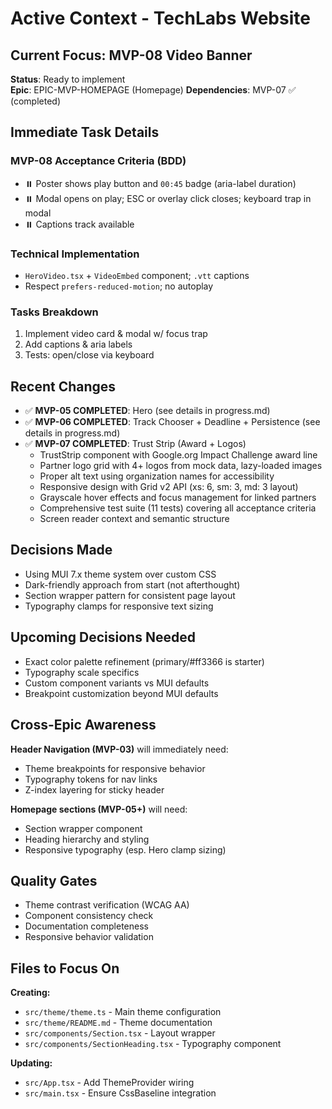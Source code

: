 # Active Context - TechLabs Website

## Current Focus: MVP-08 Video Banner

**Status**: Ready to implement  
**Epic**: EPIC-MVP-HOMEPAGE (Homepage)
**Dependencies**: MVP-07 ✅ (completed)

## Immediate Task Details

### MVP-08 Acceptance Criteria (BDD)
- ⏸️ Poster shows play button and `00:45` badge (aria-label duration)
- ⏸️ Modal opens on play; ESC or overlay click closes; keyboard trap in modal
- ⏸️ Captions track available

### Technical Implementation
- `HeroVideo.tsx` + `VideoEmbed` component; `.vtt` captions
- Respect `prefers-reduced-motion`; no autoplay

### Tasks Breakdown
1. Implement video card & modal w/ focus trap
2. Add captions & aria labels
3. Tests: open/close via keyboard

## Recent Changes

- ✅ **MVP-05 COMPLETED**: Hero (see details in progress.md)
- ✅ **MVP-06 COMPLETED**: Track Chooser + Deadline + Persistence (see details in progress.md)
- ✅ **MVP-07 COMPLETED**: Trust Strip (Award + Logos)
  - TrustStrip component with Google.org Impact Challenge award line
  - Partner logo grid with 4+ logos from mock data, lazy-loaded images
  - Proper alt text using organization names for accessibility
  - Responsive design with Grid v2 API (xs: 6, sm: 3, md: 3 layout)
  - Grayscale hover effects and focus management for linked partners
  - Comprehensive test suite (11 tests) covering all acceptance criteria
  - Screen reader context and semantic structure

## Decisions Made

- Using MUI 7.x theme system over custom CSS
- Dark-friendly approach from start (not afterthought)
- Section wrapper pattern for consistent page layout
- Typography clamps for responsive text sizing

## Upcoming Decisions Needed

- Exact color palette refinement (primary/#ff3366 is starter)
- Typography scale specifics  
- Custom component variants vs MUI defaults
- Breakpoint customization beyond MUI defaults

## Cross-Epic Awareness

**Header Navigation (MVP-03)** will immediately need:
- Theme breakpoints for responsive behavior
- Typography tokens for nav links
- Z-index layering for sticky header

**Homepage sections (MVP-05+)** will need:
- Section wrapper component
- Heading hierarchy and styling
- Responsive typography (esp. Hero clamp sizing)

## Quality Gates

- Theme contrast verification (WCAG AA)
- Component consistency check
- Documentation completeness
- Responsive behavior validation

## Files to Focus On

**Creating:**
- `src/theme/theme.ts` - Main theme configuration
- `src/theme/README.md` - Theme documentation  
- `src/components/Section.tsx` - Layout wrapper
- `src/components/SectionHeading.tsx` - Typography component

**Updating:**
- `src/App.tsx` - Add ThemeProvider wiring
- `src/main.tsx` - Ensure CssBaseline integration
